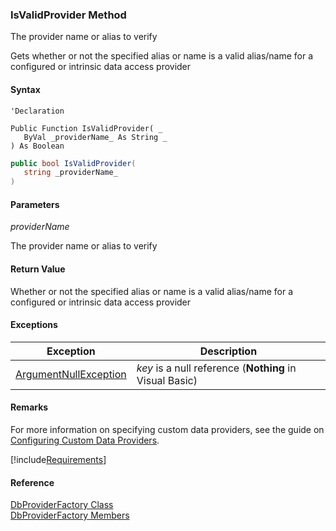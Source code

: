 ﻿### IsValidProvider Method

The provider name or alias to verify

Gets whether or not the specified alias or name is a valid alias/name for a configured or intrinsic data access provider

#### Syntax

```vbnet
'Declaration

Public Function IsValidProvider( _
   ByVal _providerName_ As String _
) As Boolean
```

```csharp
public bool IsValidProvider( 
   string _providerName_
)
```

#### Parameters

_providerName_

The provider name or alias to verify

#### Return Value

Whether or not the specified alias or name is a valid alias/name for a configured or intrinsic data access provider

#### Exceptions

| Exception | Description |
| --- | --- |
| [ArgumentNullException](ms-help://MS.NETFrameworkSDKv1.1/cpref/html/frlrfsystemargumentnullexceptionclasstopic.htm) | _key_ is a null reference (**Nothing** in Visual Basic) |

#### Remarks

For more information on specifying custom data providers, see the guide on [Configuring Custom Data Providers](../articles/configuring-database-providers.md).

[!include[Requirements](../partials/requirements.md)]

#### Reference

[DbProviderFactory Class](FChoice.Common~FChoice.Common.Data.DbProviderFactory.md)  
[DbProviderFactory Members](FChoice.Common~FChoice.Common.Data.DbProviderFactory_members.md)